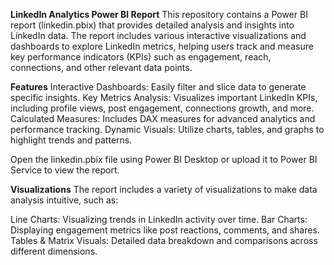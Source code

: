 **LinkedIn Analytics Power BI Report**
This repository contains a Power BI report (linkedin.pbix) that provides detailed analysis and insights into LinkedIn data. The report includes various interactive visualizations and dashboards to explore LinkedIn metrics, helping users track and measure key performance indicators (KPIs) such as engagement, reach, connections, and other relevant data points.

**Features**
Interactive Dashboards: Easily filter and slice data to generate specific insights.
Key Metrics Analysis: Visualizes important LinkedIn KPIs, including profile views, post engagement, connections growth, and more.
Calculated Measures: Includes DAX measures for advanced analytics and performance tracking.
Dynamic Visuals: Utilize charts, tables, and graphs to highlight trends and patterns.

Open the linkedin.pbix file using Power BI Desktop or upload it to Power BI Service to view the report.

**Visualizations**
The report includes a variety of visualizations to make data analysis intuitive, such as:

Line Charts: Visualizing trends in LinkedIn activity over time.
Bar Charts: Displaying engagement metrics like post reactions, comments, and shares.
Tables & Matrix Visuals: Detailed data breakdown and comparisons across different dimensions.

